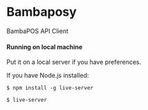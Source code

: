 # Bambaposy
BambaPOS API Client

#### Running on local machine

Put it on a local server if you have preferences.

If you have Node.js installed: 

`$ npm install -g live-server`

`$ live-server`
